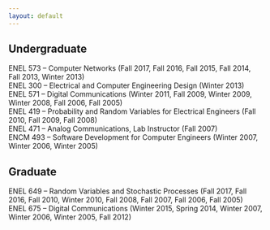 ```yaml
---
layout: default
---
```


## Undergraduate 
ENEL 573 – Computer Networks (Fall 2017, Fall 2016, Fall 2015, Fall 2014, Fall 2013, Winter 2013)<br>
ENEL 300 – Electrical and Computer Engineering Design (Winter 2013)<br>
ENEL 571 – Digital Communications (Winter 2011, Fall 2009, Winter 2009, Winter 2008, Fall 2006, Fall 2005)<br>
ENEL 419 – Probability and Random Variables for Electrical Engineers (Fall 2010, Fall 2009, Fall 2008)<br>
ENEL 471 – Analog Communications, Lab Instructor (Fall 2007)<br>
ENCM 493 – Software Development for Computer Engineers (Winter 2007, Winter 2006, Winter 2005)<br>

## Graduate
ENEL 649 – Random Variables and Stochastic Processes (Fall 2017, Fall 2016, Fall 2010, Winter 2010, Fall 2008, Fall 2007, Fall 2006, Fall 2005)<br>
ENEL 675 – Digital Communications (Winter 2015, Spring 2014, Winter 2007, Winter 2006, Winter 2005, Fall 2012)<br>